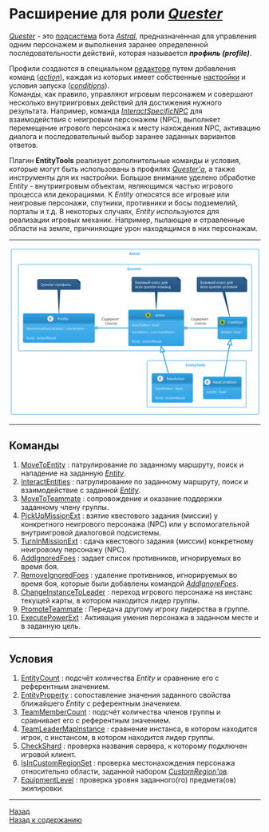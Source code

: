 # **Расширение для роли [*Quester*](../General/Glossary-RU.md#ref-Quester)**

[*Quester*](../General/Glossary-RU.md#ref-Quester) - это [подсистема](https://www.neverwinter-bot.com/forums/viewtopic.php?p=43900#p43900) бота [*Astral*](https://www.neverwinter-bot.com/forums/index.php), предназначенная для управления одним персонажем и выполнения заранее определенной последовательности действий, которая называется ***профиль (рrofile)***.

Профили создаются в специальном [редакторе](https://www.neverwinter-bot.com/forums/viewtopic.php?p=43901#p43901) путем добавления команд ([*action*](Actions/Astral-Actions-RU.md)), каждая из которых имеет собственные [настройки](https://www.neverwinter-bot.com/forums/viewtopic.php?p=43902#p43902) и условия запуска ([*conditions*](https://www.neverwinter-bot.com/forums/viewtopic.php?p=43910#p43910)). <br/>
Команды, как правило, управляют игровым персонажем и совершают несколько внутриигровых действий для достижения нужного результата. Например, команда [*InteractSpecificNPC*](Actions/Astral-Actions-RU.md#ref-InteractSpecificNPC) для взаимодействия с неигровым персонажем (NPC), выполняет перемещение игрового персонажа к месту нахождения NPC, активацию диалога и последовательный выбор заранее заданных вариантов ответов.

Плагин **EntityTools** реализует дополнительные команды и условия, которые могут быть использованы в профилях [*Quester'a*](../General/Glossary-RU.md#ref-Quester), а также инструменты для их настройки.
Большое внимание уделено обработке *Entity* - внутриигровым объектам, являющимся частью игрового процесса или декорациями. К *Entity* относятся все игровые или неигровые персонажи, спутники, противники и босы подземелий, <!--некоторые предметы интерьера, -->порталы и т.д. В некоторых случаях, *Entity* используются для реализации игровых механик. Например, пылающие и отравленные области на земле, причиняющие урон находящимся в них персонажам.

---

<p align="center"><img src="diagrams/QuesterClasses.svg"></p>

---

## <a name ="ref-Actions"></a>**Команды**
1. [MoveToEntity](Actions/MoveToEntity-RU.md) : патрулирование по заданному маршруту, поиск и нападение на заданную [*Entity*](../General/EntityIdentification-RU.md).
2. [InteractEntities](Actions/InteractEntities-RU.md) : патрулирование по заданному маршруту, поиск и взаимодействие с заданной [*Entity*](../General/EntityIdentification-RU.md).
3. [MoveToTeammate](Actions/MoveToTeammate-RU.md) : сопровождение и оказание поддержки заданному члену группы.
4. [PickUpMissionExt](Actions/PickUpMissionExt-RU.md) : взятие квестового задания (миссии) у конкретного неигрового персонажа (NPC) или у вспомогательной внутриигровой диалоговой подсистемы.
5. [TurnInMissionExt](Actions/TurnInMissionExt-RU.md) : сдача квестового задания (миссии) конкретному неигровому персонажу (NPC).
6. [AddIgnoredFoes](Actions/AddIgnoredFoes-RU.md) : задает список противников, игнорируемых во время боя.
7. [RemoveIgnoredFoes](Actions/RemoveIgnoredFoes-RU.md) : удаление противников, игнорируемых во время боя, которые были добавлены командой [*AddIgnoreFoes*](Action/RemoveIgnoredFoes-RU.md).
8. [ChangeInstanceToLeader](Actions/ChangeInstanceToLeader-RU.md) : переход игрового персонажа на инстанс текущей карты, в котором находится лидер группы.
9. [PromoteTeammate](Actions/PromoteTeammate-RU.md) : Передача другому игроку лидерства в группе.
10. [ExecutePowerExt](Actions/ExecutePowerExt-RU.md) : Активация умения персонажа в заданном месте и в заданную цель.
<!-- 9. [UpgradeItem](Actions/UpgradeItem-RU.md) : Повышение ранга (уровня) предмета, заданного идентификатором. К таким предметам относятся волшебные камни и руны, знаки скакунов, артефактная экипировка и т.д. -->

---

## <a name ="ref-Conditions"></a>**Условия**
1. [EntityCount](Conditions/EntityCount-RU.md) : подсчёт количества *Entity* и сравнение его с референтным значением.
2. [EntityProperty](Conditions/EntityProperty-RU.md) : сопоставление значения заданного свойства ближайшего *Entity* с референтным значением.
3. [TeamMemberCount](Conditions/TeamMemberCount-RU.md) : подсчёт количества членов группы и сравнивает его с референтным значением.
4. [TeamLeaderMapInstance](Conditions/TeamLeaderMapInstance-RU.md) : сравнение инстанса, в котором находится игрок, с инстансом, в котором находится лидер группы.
5. [CheckShard](Conditions/CheckShard-RU.md) : проверка названия сервера, к которому подключен игровой клиент.
6. [IsInCustomRegionSet](Conditions/IsInCustomRegionSet-RU.md) : проверка местонахождения персонажа относительно области, заданной набором [*CustomRegion'ов*](../General/Glossary-RU.md#ref-CustomRegions).
7. [EquipmentLevel](Conditions/EquipmentLevel-RU.md) : проверка уровня заданного(го) предмета(ов) экипировки.

---

<a href="javascript:history.back()">Назад</a>  
[Назад к содержанию](../index.md)